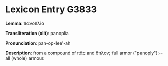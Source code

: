 # Lexicon Entry G3833

**Lemma**: πανοπλία

**Transliteration (xlit)**: panoplía

**Pronunciation**: pan-op-lee'-ah

**Description**:
from a compound of πᾶς and ὅπλον; full armor ("panoply"):--all (whole) armour.
